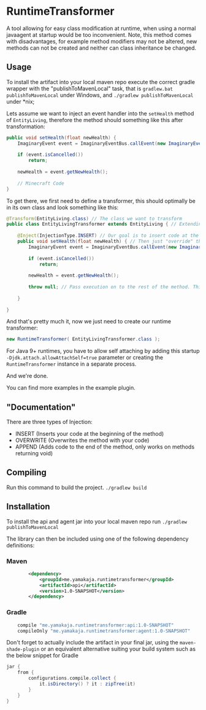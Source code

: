 # RuntimeTransformer

A tool allowing for easy class modification at runtime, when using a normal javaagent at startup would be too inconvenient.
Note, this method comes with disadvantages, for example method modifiers may not be altered, new methods can not be created and neither can class inheritance be changed.

## Usage

To install the artifact into your local maven repo execute the correct gradle wrapper with the "publishToMavenLocal" task, that is ```gradlew.bat publishToMavenLocal``` under Windows, and ```./gradlew publishToMavenLocal``` under *nix;

Lets assume we want to inject an event handler into the `setHealth` method of `EntityLiving`,
therefore the method should something like this after transformation:

```java
public void setHealth(float newHealth) {
    ImaginaryEvent event = ImaginaryEventBus.callEvent(new ImaginaryEvent(this, newHealth));
    
    if (event.isCancelled())
        return;
        
    newHealth = event.getNewHealth();
    
    // Minecraft Code
}
```
 
To get there, we first need to define a transformer, this should optimally be in its own class and look something like this:

```java
@Transform(EntityLiving.class) // The class we want to transform
public class EntityLivingTransformer extends EntityLiving { // Extending EntityLiving in our transformer makes things easier, but isn't required (Which, for example, allows you to transform final classes)
    
    @Inject(InjectionType.INSERT) // Our goal is to insert code at the beginning of the method, and leave everything else intact
    public void setHealth(float newHealth) { // Then just "override" the method as usual, if it is final add an _INJECTED to the method name
        ImaginaryEvent event = ImaginaryEventBus.callEvent(new ImaginaryEvent(this, newHealth)); // Our event handling code from above
            
        if (event.isCancelled())
            return;
            
        newHealth = event.getNewHealth();
        
        throw null; // Pass execution on to the rest of the method. This will be removed at runtime but is required for compilation (At least when the method doesn't return void, so it's not necessary in this case)
        
    }
    
} 
```

And that's pretty much it, now we just need to create our runtime transformer:

```java
new RuntimeTransformer( EntityLivingTransformer.class );
```

For Java 9+ runtimes, you have to allow self attaching by adding this startup `-Djdk.attach.allowAttachSelf=true`
parameter or creating the `RuntimeTransformer` instance in a separate process.

And we're done.

You can find more examples in the example plugin.

## "Documentation"

There are three types of Injection:

- INSERT (Inserts your code at the beginning of the method)
- OVERWRITE (Overwrites the method with your code)
- APPEND (Adds code to the end of the method, only works on methods returning void)

## Compiling

Run this command to build the project.
`./gradlew build`

## Installation

To install the api and agent jar into your local maven repo run
`./gradlew publishToMavenLocal`

The library can then be included using one of the following dependency definitions:
### Maven
```xml
        <dependency>
            <groupId>me.yamakaja.runtimetransformer</groupId>
            <artifactId>api</artifactId>
            <version>1.0-SNAPSHOT</version>
        </dependency>
```
### Gradle
```groovy
    compile "me.yamakaja.runtimetransformer:api:1.0-SNAPSHOT"
    compileOnly "me.yamakaja.runtimetransformer:agent:1.0-SNAPSHOT"
```

Don't forget to actually include the artifact in your final jar, using the `maven-shade-plugin` or an equivalent alternative suiting your build system such as the below snippet for Gradle
```groovy
jar {
    from {
        configurations.compile.collect {
            it.isDirectory() ? it : zipTree(it)
        }
    }
}
```

